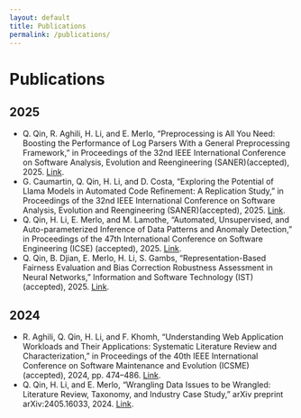 ```yaml
---
layout: default
title: Publications
permalink: /publications/
---
```

# Publications

## 2025

- Q. Qin, R. Aghili, H. Li, and E. Merlo, “Preprocessing is All You Need: Boosting the Performance of Log Parsers With a General Preprocessing Framework,” in Proceedings of the 32nd IEEE International Conference on Software Analysis, Evolution and Reengineering (SANER)(accepted), 2025. [Link](https://arxiv.org/abs/2412.05254).
- G. Caumartin, Q. Qin, H. Li, and D. Costa, “Exploring the Potential of Llama Models in Automated Code Refinement: A Replication Study,” in Proceedings of the 32nd IEEE International Conference on Software Analysis, Evolution and Reengineering (SANER)(accepted), 2025. [Link](https://arxiv.org/abs/2412.02789).
- Q. Qin, H. Li, E. Merlo, and M. Lamothe, “Automated, Unsupervised, and Auto-parameterized Inference of Data Patterns and Anomaly Detection,” in Proceedings of the 47th International Conference on Software Engineering (ICSE) (accepted), 2025. [Link](https://arxiv.org/abs/2412.05240).
- Q. Qin, B. Djian, E. Merlo, H. Li, S. Gambs, “Representation-Based Fairness Evaluation and Bias Correction Robustness Assessment in Neural Networks,” Information and Software Technology (IST) (accepted), 2025. [Link](https://www.sciencedirect.com/science/article/pii/S0950584925002150).

## 2024
- R. Aghili, Q. Qin, H. Li, and F. Khomh, “Understanding Web Application Workloads and Their Applications: Systematic Literature Review and Characterization,” in Proceedings of the 40th IEEE International Conference on Software Maintenance and Evolution (ICSME) (accepted), 2024, pp. 474–486. [Link](https://ieeexplore.ieee.org/abstract/document/10795077).
- Q. Qin, H. Li, and E. Merlo, “Wrangling Data Issues to be Wrangled: Literature Review, Taxonomy, and Industry Case Study,” arXiv preprint arXiv:2405.16033, 2024. [Link](https://arxiv.org/abs/2405.16033).

